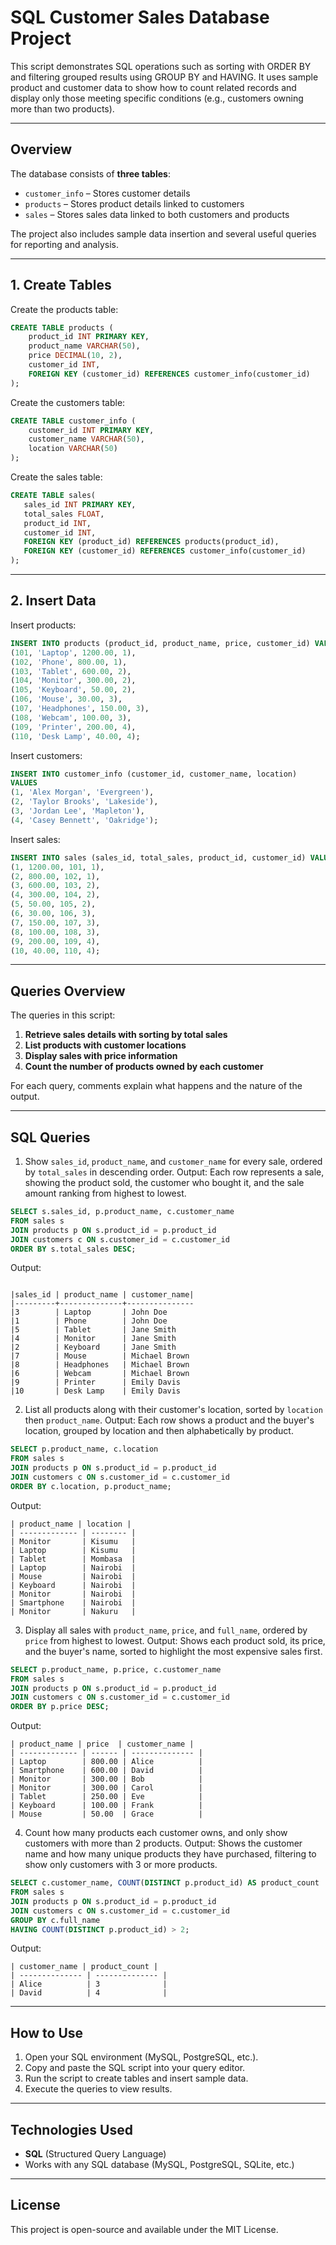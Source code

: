 # SQL Customer Sales Database Project
This script demonstrates SQL operations such as sorting with ORDER BY and filtering grouped results using GROUP BY and HAVING. It uses sample product and customer data to show how to count related records and display only those meeting specific conditions (e.g., customers owning more than two products).

---

## Overview
The database consists of **three tables**:  
- `customer_info` – Stores customer details  
- `products` – Stores product details linked to customers  
- `sales` – Stores sales data linked to both customers and products  

The project also includes sample data insertion and several useful queries for reporting and analysis.

---
## 1. Create Tables
Create the products table:
```sql
CREATE TABLE products (
    product_id INT PRIMARY KEY,
    product_name VARCHAR(50),
    price DECIMAL(10, 2),
    customer_id INT,
    FOREIGN KEY (customer_id) REFERENCES customer_info(customer_id)
);
```
Create the customers table:

```sql
CREATE TABLE customer_info (
    customer_id INT PRIMARY KEY,
    customer_name VARCHAR(50),
    location VARCHAR(50)
);
```
Create the sales table:
```sql
CREATE TABLE sales(
   sales_id INT PRIMARY KEY,
   total_sales FLOAT,
   product_id INT,
   customer_id INT,
   FOREIGN KEY (product_id) REFERENCES products(product_id),
   FOREIGN KEY (customer_id) REFERENCES customer_info(customer_id)
);
```
---
## 2. Insert Data
Insert products:
```sql
INSERT INTO products (product_id, product_name, price, customer_id) VALUES
(101, 'Laptop', 1200.00, 1),
(102, 'Phone', 800.00, 1),
(103, 'Tablet', 600.00, 2),
(104, 'Monitor', 300.00, 2),
(105, 'Keyboard', 50.00, 2),
(106, 'Mouse', 30.00, 3),
(107, 'Headphones', 150.00, 3),
(108, 'Webcam', 100.00, 3),
(109, 'Printer', 200.00, 4),
(110, 'Desk Lamp', 40.00, 4);
```
Insert customers:
```sql
INSERT INTO customer_info (customer_id, customer_name, location)
VALUES
(1, 'Alex Morgan', 'Evergreen'),
(2, 'Taylor Brooks', 'Lakeside'),
(3, 'Jordan Lee', 'Mapleton'),
(4, 'Casey Bennett', 'Oakridge');

```
Insert sales:
```sql
INSERT INTO sales (sales_id, total_sales, product_id, customer_id) VALUES
(1, 1200.00, 101, 1),  
(2, 800.00, 102, 1),  
(3, 600.00, 103, 2),   
(4, 300.00, 104, 2),   
(5, 50.00, 105, 2),   
(6, 30.00, 106, 3),    
(7, 150.00, 107, 3),  
(8, 100.00, 108, 3),   
(9, 200.00, 109, 4),   
(10, 40.00, 110, 4); 
```

---
## Queries Overview
The queries in this script:
1. **Retrieve sales details with sorting by total sales**  
2. **List products with customer locations**  
3. **Display sales with price information**  
4. **Count the number of products owned by each customer**  

For each query, comments explain what happens and the nature of the output.

---

## SQL Queries

1. Show `sales_id`, `product_name`, and `customer_name` for every sale, ordered by `total_sales` in descending order.
   Output: Each row represents a sale, showing the product sold, the customer who bought it, and the sale amount ranking from highest to lowest.

```sql
SELECT s.sales_id, p.product_name, c.customer_name
FROM sales s
JOIN products p ON s.product_id = p.product_id
JOIN customers c ON s.customer_id = c.customer_id
ORDER BY s.total_sales DESC;
```
Output:
```

|sales_id | product_name | customer_name|
|---------+--------------+---------------
|3        | Laptop       | John Doe
|1        | Phone        | John Doe
|5        | Tablet       | Jane Smith
|4        | Monitor      | Jane Smith
|2        | Keyboard     | Jane Smith
|7        | Mouse        | Michael Brown
|8        | Headphones   | Michael Brown
|6        | Webcam       | Michael Brown
|9        | Printer      | Emily Davis
|10       | Desk Lamp    | Emily Davis
```
2. List all products along with their customer's location, sorted by `location` then `product_name`.
   Output: Each row shows a product and the buyer's location, grouped by location and then alphabetically by product.

```sql
SELECT p.product_name, c.location
FROM sales s
JOIN products p ON s.product_id = p.product_id
JOIN customers c ON s.customer_id = c.customer_id
ORDER BY c.location, p.product_name;
```
Output:
```
| product_name | location |
| ------------- | -------- |
| Monitor       | Kisumu   |
| Laptop        | Kisumu   |
| Tablet        | Mombasa  |
| Laptop        | Nairobi  |
| Mouse         | Nairobi  |
| Keyboard      | Nairobi  |
| Monitor       | Nairobi  |
| Smartphone    | Nairobi  |
| Monitor       | Nakuru   |
```
3. Display all sales with `product_name`, `price`, and `full_name`, ordered by `price` from highest to lowest.
   Output: Shows each product sold, its price, and the buyer's name, sorted to highlight the most expensive sales first.

```sql
SELECT p.product_name, p.price, c.customer_name
FROM sales s
JOIN products p ON s.product_id = p.product_id
JOIN customers c ON s.customer_id = c.customer_id
ORDER BY p.price DESC;
```
Output:
```
| product_name | price  | customer_name |
| ------------- | ------ | -------------- |
| Laptop        | 800.00 | Alice          |
| Smartphone    | 600.00 | David          |
| Monitor       | 300.00 | Bob            |
| Monitor       | 300.00 | Carol          |
| Tablet        | 250.00 | Eve            |
| Keyboard      | 100.00 | Frank          |
| Mouse         | 50.00  | Grace          |

```
4. Count how many products each customer owns, and only show customers with more than 2 products.
   Output: Shows the customer name and how many unique products they have purchased, filtering to show only customers with 3 or more products.

```sql
SELECT c.customer_name, COUNT(DISTINCT p.product_id) AS product_count
FROM sales s
JOIN products p ON s.product_id = p.product_id
JOIN customers c ON s.customer_id = c.customer_id
GROUP BY c.full_name
HAVING COUNT(DISTINCT p.product_id) > 2;
```
Output:
```
| customer_name | product_count |
| -------------- | -------------- |
| Alice          | 3              |
| David          | 4              |

```
---

## How to Use
1. Open your SQL environment (MySQL, PostgreSQL, etc.).
2. Copy and paste the SQL script into your query editor.
3. Run the script to create tables and insert sample data.
4. Execute the queries to view results.

---

## Technologies Used
- **SQL** (Structured Query Language)
- Works with any SQL database (MySQL, PostgreSQL, SQLite, etc.)

---

## License
This project is open-source and available under the MIT License.
